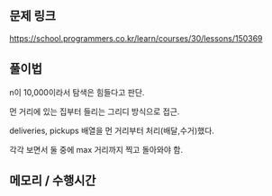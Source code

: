 ## 문제 링크

https://school.programmers.co.kr/learn/courses/30/lessons/150369

## 풀이법

n이 10,000이라서 탐색은 힘들다고 판단.

먼 거리에 있는 집부터 들리는 그리디 방식으로 접근.

deliveries, pickups 배열을 먼 거리부터 처리(배달,수거)했다.

각각 보면서 둘 중에 max 거리까지 찍고 돌아와야 함.

## 메모리 / 수행시간

